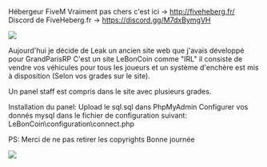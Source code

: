 Hébergeur FiveM Vraiment pas chers c'est ici -> http://fiveheberg.fr/ <br>
Discord de FiveHeberg.fr -> https://discord.gg/M7dxBymgVH

<img src="https://i.goopics.net/Gda8p.png">

Aujourd'hui je décide de Leak un ancien site web que j'avais développé pour GrandParisRP
C'est un site LeBonCoin comme "IRL" il consiste de vendre vos véhicules pour tous les joueurs et un système d'enchère est mis à disposition (Selon vos grades sur le site).

Un panel staff est compris dans le site avec plusieurs grades.

Installation du panel:
Upload le sql.sql dans PhpMyAdmin
Configurer vos donnés mysql dans le fichier de configuration suivant:
LeBonCoin\configuration\connect.php


PS: Merci de ne pas retirer les copyrights
Bonne journée

<img src="https://i.goopics.net/0OKmw.png">
